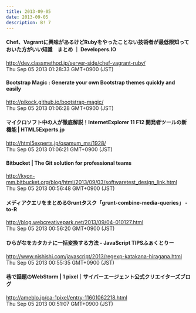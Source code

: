 ```yaml
---
title: 2013-09-05
date: 2013-09-05
description: B! 7
---
```


#### Chef、Vagrantに興味があるけどRubyをやったことない技術者が最低限知っておいた方がいい知識　まとめ ｜ Developers.IO
http://dev.classmethod.jp/server-side/chef-vagrant-ruby/<br>
Thu Sep 05 2013 01:28:33 GMT+0900 (JST)<br>


#### Bootstrap Magic : Generate your own Bootstrap themes quickly and easily
http://pikock.github.io/bootstrap-magic/<br>
Thu Sep 05 2013 01:06:28 GMT+0900 (JST)<br>


#### マイクロソフト中の人が徹底解説！InternetExplorer 11 F12 開発者ツールの新機能 | HTML5Experts.jp
http://html5experts.jp/osamum_ms/1928/<br>
Thu Sep 05 2013 01:06:21 GMT+0900 (JST)<br>


#### Bitbucket | The Git solution for professional teams
http://kyon-mm.bitbucket.org/blog/html/2013/09/03/softwaretest_design_link.html<br>
Thu Sep 05 2013 00:56:48 GMT+0900 (JST)<br>


#### メディアクエリをまとめるGruntタスク「grunt-combine-media-queries」 - to-R
http://blog.webcreativepark.net/2013/09/04-010127.html<br>
Thu Sep 05 2013 00:56:20 GMT+0900 (JST)<br>


#### ひらがなをカタカナに一括変換する方法 - JavaScript TIPSふぁくとりー
http://www.nishishi.com/javascript/2013/regexp-katakana-hiragana.html<br>
Thu Sep 05 2013 00:55:35 GMT+0900 (JST)<br>


#### 巷で話題のWebStorm | 1 pixel｜サイバーエージェント公式クリエイターズブログ
http://ameblo.jp/ca-1pixel/entry-11601062218.html<br>
Thu Sep 05 2013 00:51:07 GMT+0900 (JST)<br>


